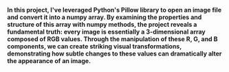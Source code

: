 <b> In this project, I've leveraged Python's Pillow library to open an image file and convert it into a numpy array. By examining the properties and structure of this array with numpy methods, the project reveals a fundamental truth: every image is essentially a 3-dimensional array composed of RGB values. Through the manipulation of these R, G, and B components, we can create striking visual transformations, demonstrating how subtle changes to these values can dramatically alter the appearance of an image. </b>
